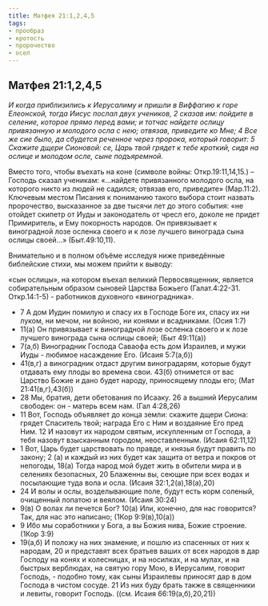 ```yaml
---
title: Матфея 21:1,2,4,5  
tags: 
- прообраз
- кротость
- пророчество
- осел
---
```


## Матфея 21:1,2,4,5

*И когда приблизились к Иерусалиму и пришли в Виффагию к горе Елеонской, тогда Иисус послал двух учеников, 2 сказав им: пойдите в селение, которое прямо перед вами; и тотчас найдете ослицу привязанную и молодого осла с нею; отвязав, приведите ко Мне; 4 Все же сие было, да сбудется реченное через пророка, который говорит: 5 Скажите дщери Сионовой: се, Царь твой грядет к тебе кроткий, сидя на ослице и молодом осле, сыне подъяремной.*

Вместо того, чтобы въехать на коне (символе войны: Откр.19:11,14,15.) – Господь сказал ученикам: «…найдете привязанного молодого осла, на которого никто из людей не садился; отвязав его, приведите» (Мар.11:2). 
Ключевым местом Писания к пониманию такого выбора стоит назвать пророчество, высказанное за две тысячи лет до этого события: «не отойдет скипетр от Иуды и законодатель от чресл его, доколе не придет Примиритель, и Ему покорность народов. Он привязывает к виноградной лозе осленка своего и к лозе лучшего винограда сына ослицы своей…» (Быт.49:10,11). 

Внимательно и в полном объёме исследуя ниже приведённые библейские стихи, мы можем прийти к выводу: 

«сын ослицы», на котором въехал великий Первосвященник, является собирательным образом сыновей Царства Божьего (Галат.4:22-31. Откр.14:1-5) - работников духовного «виноградника». 

- 7 А дом Иудин помилую и спасу их в Господе Боге их, спасу их ни луком, ни мечом, ни войною, ни конями и всадниками. (Осия 1:7)
- 11(а) Он привязывает к виноградной лозе осленка своего и к лозе лучшего винограда сына ослицы своей; (Быт 49:11(а))
- 7(а,б) Виноградник Господа Саваофа есть дом Израилев, и мужи Иуды - любимое насаждение Его. (Исаия 5:7(а,б))
- 41(в,г) а виноградник отдаст другим виноградарям, которые будут отдавать ему плоды во времена свои. 43(б) отнимется от вас Царство Божие и дано будет народу, приносящему плоды его; (Мат 21:41(в,г),43(б))
- 28 Мы, братия, дети обетования по Исааку. 26 а вышний Иерусалим свободен: он - матерь всем нам. (Гал 4:28,26)
- 11 Вот, Господь объявляет до конца земли: скажите дщери Сиона: грядет Спаситель твой; награда Его с Ним и воздаяние Его пред Ним. 12 И назовут их народом святым, искупленным от Господа, а тебя назовут взысканным городом, неоставленным. (Исаия 62:11,12)
- 1 Вот, Царь будет царствовать по правде, и князья будут править по закону; 2 (а) и каждый из них будет как защита от ветра и покров от непогоды, 18(а) Тогда народ мой будет жить в обители мира и в селениях безопасных, 20 Блаженны вы, сеющие при всех водах и посылающие туда вола и осла. (Исаия 32:1,2(а),18(а),20)
- 24 И волы и ослы, возделывающие поле, будут есть корм соленый, очищенный лопатою и веялом. (Исаия 30:24)
- 9(в) О волах ли печется Бог? 10(а) Или, конечно, для нас говорится? Так, для нас это написано; (1Кор 9:9(в),10(а))
- 9 Ибо мы соработники у Бога, а вы Божия нива, Божие строение. (1Кор 3:9)
- 19(а,б) И положу на них знамение, и пошлю из спасенных от них к народам, 20 и представят всех братьев ваших от всех народов в дар Господу на конях и колесницах, и на носилках, и на мулах, и на быстрых верблюдах, на святую гору Мою, в Иерусалим, говорит Господь, - подобно тому, как сыны Израилевы приносят дар в дом Господа в чистом сосуде. 21 Из них буду брать также в священники и левиты, говорит Господь. ((см. Исаия 66:19(а,б),20,21))